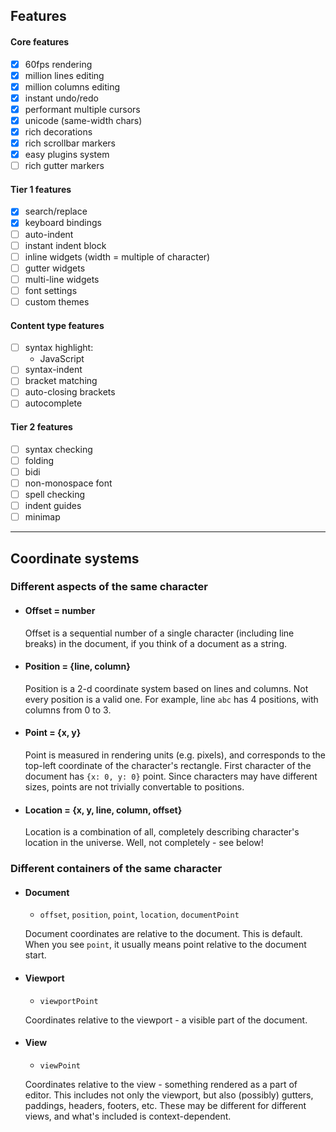 ## Features

#### Core features
* [x] 60fps rendering
* [x] million lines editing
* [x] million columns editing
* [x] instant undo/redo
* [x] performant multiple cursors
* [x] unicode (same-width chars)
* [x] rich decorations
* [x] rich scrollbar markers
* [x] easy plugins system
* [ ] rich gutter markers

#### Tier 1 features
* [x] search/replace
* [x] keyboard bindings
* [ ] auto-indent
* [ ] instant indent block
* [ ] inline widgets (width = multiple of character)
* [ ] gutter widgets
* [ ] multi-line widgets
* [ ] font settings
* [ ] custom themes

#### Content type features
* [ ] syntax highlight:
    - JavaScript
* [ ] syntax-indent
* [ ] bracket matching
* [ ] auto-closing brackets
* [ ] autocomplete

#### Tier 2 features
* [ ] syntax checking
* [ ] folding
* [ ] bidi
* [ ] non-monospace font
* [ ] spell checking
* [ ] indent guides
* [ ] minimap

---

## Coordinate systems

### Different aspects of the same character

* #### Offset = number
  Offset is a sequential number of a single character (including line breaks) in the document,
  if you think of a document as a string.

* #### Position = {line, column}
  Position is a 2-d coordinate system based on lines and columns. Not every position is a valid one.
  For example, line `abc` has 4 positions, with columns from 0 to 3.

* #### Point = {x, y}
  Point is measured in rendering units (e.g. pixels), and corresponds to the top-left
  coordinate of the character's rectangle.
  First character of the document has `{x: 0, y: 0}` point.
  Since characters may have different sizes, points are not trivially convertable to positions.

* #### Location = {x, y, line, column, offset}
  Location is a combination of all, completely describing character's location in the universe.
  Well, not completely - see below!

### Different containers of the same character

* #### Document
  - `offset`, `position`, `point`, `location`, `documentPoint`
  
  Document coordinates are relative to the document. This is default. When you see `point`,
  it usually means point relative to the document start.
  
* #### Viewport
  - `viewportPoint`
  
  Coordinates relative to the viewport - a visible part of the document.
  
* #### View
  - `viewPoint`
  
  Coordinates relative to the view - something rendered as a part of editor.
  This includes not only the viewport, but also (possibly) gutters, paddings, headers, footers, etc.
  These may be different for different views, and what's included is context-dependent.
 






